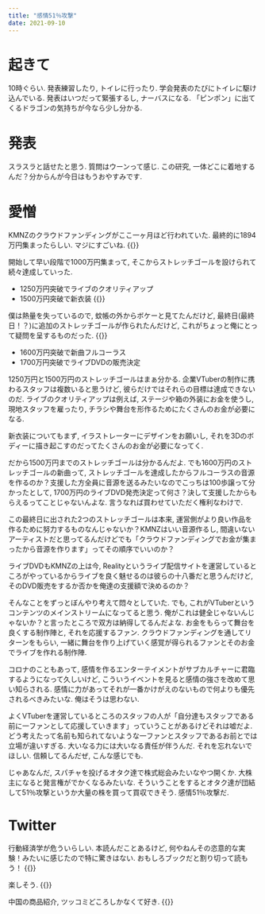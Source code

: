 ```yaml
---
title: "感情51％攻撃"
date: 2021-09-10
---
```


# 起きて
10時ぐらい. 発表練習したり, トイレに行ったり. 学会発表のたびにトイレに駆け込んでいる. 発表はいつだって緊張するし, ナーバスになる. 「ピンポン」に出てくるドラゴンの気持ちが今なら少し分かる.

# 発表
スラスラと話せたと思う. 質問はウーンって感じ. この研究, 一体どこに着地するんだ？分からんが今日はもうおやすみです. 
# 愛憎
KMNZのクラウドファンディングがここ一ヶ月ほど行われていた. 最終的に1894万円集まったらしい. マジにすごいね.
{{<tweet user="dango_bot" id="1436630602552201218">}}

開始して早い段階で1000万円集まって, そこからストレッチゴールを設けられて続々達成していった. 

- 1250万円突破でライブのクオリティアップ
- 1500万円突破で新衣装
{{<tweet user="dango_bot" id="1434500907618562052">}}

僕は熱量を失っているので, 蚊帳の外からボケーと見てたんだけど, 最終日(最終日！？)に追加のストレッチゴールが作られたんだけど, これがちょっと俺にとって疑問を呈するものだった.
{{<tweet user="dango_bot" id="1436166537451171842">}}

- 1600万円突破で新曲フルコーラス
- 1700万円突破でライブDVDの販売決定

1250万円と1500万円のストレッチゴールはまぁ分かる. 企業VTuberの制作に携わるスタッフは複数いると思うけど, 彼らだけではそれらの目標は達成できないのだ. ライブのクオリティアップは例えば, ステージや箱の外装にお金を使うし, 現地スタッフを雇ったり, チラシや舞台を形作るためにたくさんのお金が必要になる.

新衣装についてもまず, イラストレーターにデザインをお願いし, それを3Dのボディーに描き起こすのだってたくさんのお金が必要になってく.

だから1500万円までのストレッチゴールは分かるんだよ. でも1600万円のストレッチゴールの新曲って, ストレッチゴールを達成したからフルコーラスの音源を作るのか？支援した方全員に音源を送るみたいなのでこっちは100歩譲って分かったとして, 1700万円のライブDVD発売決定って何さ？決して支援したからもらえるってことじゃないんよな. 言うなれば買わせていただく権利なわけで.

この最終日に出された2つのストレッチゴールは本来, 運営側がより良い作品を作るために努力するものなんじゃないか？KMNZはいい音源作るし, 間違いないアーティストだと思ってるんだけどでも「クラウドファンディングでお金が集まったから音源を作ります」ってその順序でいいのか？

ライブDVDもKMNZの上は今, Realityというライブ配信サイトを運営しているところがやっているからライブを良く魅せるのは彼らの十八番だと思うんだけど, そのDVD販売をするか否かを俺達の支援額で決めるのか？

そんなことをずっとぼんやり考えて悶々としていた.
でも, これがVTuberというコンテンツのメインストリームになってると思う. 俺がこれは健全じゃないんじゃないか？と言ったところで双方は納得してるんだよな. お金をもらって舞台を良くする制作陣と, それを応援するファン. クラウドファンディングを通してリターンをもらい, 一緒に舞台を作り上げていく感覚が得られるファンとそのお金でライブを作れる制作陣.

コロナのこともあって, 感情を作るエンターテイメントがサブカルチャーに君臨するようになって久しいけど, こういうイベントを見ると感情の強さを改めて思い知らされる. 感情に力があってそれが一番かけがえのないもので何よりも優先されるべきみたいな. 俺はそうは思わない. 

よくVTuberを運営しているところのスタッフの人が「自分達もスタッフである前に一ファンとして応援していきます」っていうことがあるけどそれは嘘だよ. どう考えたって名前も知られてないような一ファンとスタッフであるお前とでは立場が違いすぎる. 大いなる力には大いなる責任が伴うんだ. それを忘れないでほしい. 信頼してるんだぜ, こんな感じでも.

じゃあなんだ, スパチャを投げるオタク達で株式総会みたいなやつ開くか. 大株主になると発言権がでかくなるみたいな. そういうことをするとオタク達が団結して51％攻撃というか大量の株を買って買収できそう. 感情51％攻撃だ.

# Twitter
行動経済学が危ういらしい. 本読んだことあるけど, 何やねんその恣意的な実験！みたいに感じたので特に驚きはない. おもしろブックだと割り切って読もう！
{{<tweet user="dango_bot" id="1436171519642595338">}}

楽しそう.
{{<tweet user="dango_bot" id="1436271941548056581">}}

中国の商品紹介, ツッコミどころしかなくて好き.
{{<tweet user="dango_bot" id="1436276777643479043">}}